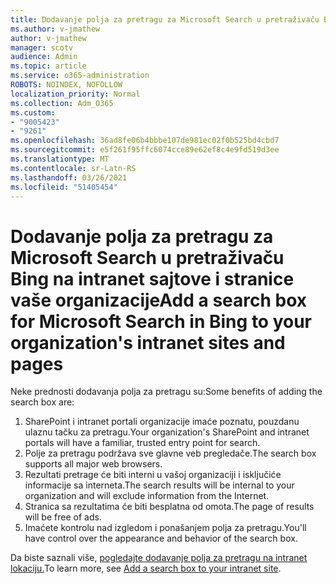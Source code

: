 ```yaml
---
title: Dodavanje polja za pretragu za Microsoft Search u pretraživaču Bing na intranet sajtove i stranice vaše organizacije
ms.author: v-jmathew
author: v-jmathew
manager: scotv
audience: Admin
ms.topic: article
ms.service: o365-administration
ROBOTS: NOINDEX, NOFOLLOW
localization_priority: Normal
ms.collection: Adm_O365
ms.custom:
- "9005423"
- "9261"
ms.openlocfilehash: 36ad8fe06b4bbbe107de981ec02f0b525bd4cbd7
ms.sourcegitcommit: e5f261f95ffc6074cce89e62ef8c4e9fd519d3ee
ms.translationtype: MT
ms.contentlocale: sr-Latn-RS
ms.lasthandoff: 03/26/2021
ms.locfileid: "51405454"
---
```

# <a name="add-a-search-box-for-microsoft-search-in-bing-to-your-organizations-intranet-sites-and-pages"></a><span data-ttu-id="a3b6e-102">Dodavanje polja za pretragu za Microsoft Search u pretraživaču Bing na intranet sajtove i stranice vaše organizacije</span><span class="sxs-lookup"><span data-stu-id="a3b6e-102">Add a search box for Microsoft Search in Bing to your organization's intranet sites and pages</span></span>

<span data-ttu-id="a3b6e-103">Neke prednosti dodavanja polja za pretragu su:</span><span class="sxs-lookup"><span data-stu-id="a3b6e-103">Some benefits of adding the search box are:</span></span>

1. <span data-ttu-id="a3b6e-104">SharePoint i intranet portali organizacije imaće poznatu, pouzdanu ulaznu tačku za pretragu.</span><span class="sxs-lookup"><span data-stu-id="a3b6e-104">Your organization's SharePoint and intranet portals will have a familiar, trusted entry point for search.</span></span>
2. <span data-ttu-id="a3b6e-105">Polje za pretragu podržava sve glavne veb pregledače.</span><span class="sxs-lookup"><span data-stu-id="a3b6e-105">The search box supports all major web browsers.</span></span>
3. <span data-ttu-id="a3b6e-106">Rezultati pretrage će biti interni u vašoj organizaciji i isključiće informacije sa interneta.</span><span class="sxs-lookup"><span data-stu-id="a3b6e-106">The search results will be internal to your organization and will exclude information from the Internet.</span></span>
4. <span data-ttu-id="a3b6e-107">Stranica sa rezultatima će biti besplatna od omota.</span><span class="sxs-lookup"><span data-stu-id="a3b6e-107">The page of results will be free of ads.</span></span>
5. <span data-ttu-id="a3b6e-108">Imaćete kontrolu nad izgledom i ponašanjem polja za pretragu.</span><span class="sxs-lookup"><span data-stu-id="a3b6e-108">You'll have control over the appearance and behavior of the search box.</span></span>

<span data-ttu-id="a3b6e-109">Da biste saznali više, [pogledajte dodavanje polja za pretragu na intranet lokaciju.](https://go.microsoft.com/fwlink/?linkid=2151387)</span><span class="sxs-lookup"><span data-stu-id="a3b6e-109">To learn more, see [Add a search box to your intranet site](https://go.microsoft.com/fwlink/?linkid=2151387).</span></span>
